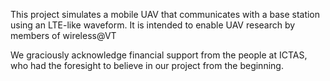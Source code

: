 This project simulates a mobile UAV that communicates with a base station using an LTE-like waveform. It is intended to enable UAV research by members of wireless@VT

We graciously acknowledge financial support from the people at ICTAS, who had the foresight to believe in our project from the beginning. 
